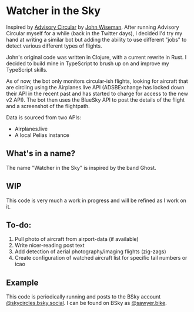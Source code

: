 # Watcher in the Sky

Inspired by [Advisory Circular](https://gitlab.com/jjwiseman/advisory-circular) by [John Wiseman](https://gitlab.com/jjwiseman). After running Advisory Circular myself for a while (back in the Twitter days), I decided I'd try my hand at writing a similar bot but adding the ability to use different "jobs" to detect various different types of flights.

John's original code was written in Clojure, with a current rewrite in Rust. I decided to build mine in TypeScript to brush up on and improve my TypeScript skills.

As of now, the bot only monitors circular-ish flights, looking for aircraft that are circling using the Airplanes.live API (ADSBExchange has locked down their API in the recent past and has started to charge for access to the new v2 API). The bot then uses the BlueSky API to post the details of the flight and a screenshot of the flightpath.

Data is sourced from two APIs:
- Airplanes.live
- A local Pelias instance

## What's in a name?
The name "Watcher in the Sky" is inspired by the band Ghost.

## WIP
This code is very much a work in progress and will be refined as I work on it.

## To-do:
1. Pull photo of aircraft from airport-data (if available)
2. Write nicer-reading post text
3. Add detection of aerial photography/imaging flights (zig-zags)
4. Create configuration of watched aircraft list for specific tail numbers or icao

## Example
This code is periodically running and posts to the BSky account [@skycircles.bsky.social](https://app.bsky.social/profile/skycircles.bsky.social). I can be found on BSky as [@sawyer.bike](https://app.bsky.social/profile/sawyer.bike).
